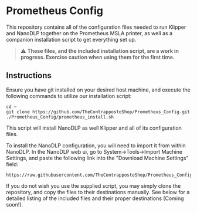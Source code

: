 # Prometheus Config
This repository contains all of the configuration files needed to run Klipper 
and NanoDLP together on the Prometheus MSLA printer, as well as a companion 
installation script to get everything set up.

> :warning: **These files, and the included installation script, are a work in 
progress. Exercise caution when using them for the first time.**

## Instructions
Ensure you have git installed on your desired host machine, and execute the
following commands to utilize our installation script:
```
cd ~
git clone https://github.com/TheContrappostoShop/Prometheus_Config.git
./Prometheus_Config/prometheus_install.sh
```

This script will install NanoDLP as well Klipper and all of its configuration 
files. 

To install the NanoDLP configuration, you will need to import it from 
within NanoDLP. In the NanoDLP web ui, go to System->Tools->Import Machine Settings, 
and paste the following link into the "Download Machine Settings" field:
```
https://raw.githubusercontent.com/TheContrappostoShop/Prometheus_Config/main/nanodlp_db/machine.json
```



If you do not wish you use the supplied script, you may simply clone the 
repository, and copy the files to their destinations manually. See below for a 
detailed listing of the included files and their proper destinations (Coming 
soon!).